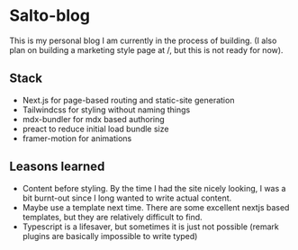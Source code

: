 # Salto-blog
This is my personal blog I am currently in the process of building. (I also plan on building a marketing style page at /, but this is not ready for now).

## Stack

- Next.js for page-based routing and static-site generation
- Tailwindcss for styling without naming things
- mdx-bundler for mdx based authoring
- preact to reduce initial load bundle size
- framer-motion for animations

## Leasons learned

- Content before styling. By the time I had the site nicely looking, I was a bit burnt-out since I long wanted to write actual content.
- Maybe use a template next time. There are some excellent nextjs based templates, but they are relatively difficult to find.
- Typescript is a lifesaver, but sometimes it is just not possible (remark plugins are basically impossible to write typed)